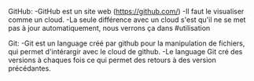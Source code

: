 GitHub:
    -GitHub est un site web (https://github.com/) 
    -Il faut le visualiser comme un cloud.
    -La seule différence avec un cloud s'est qu'il ne se met pas à jour automatiquement, nous verrons ça dans #utilisation

Git:
    -Git est un language créé par github pour la manipulation de fichiers, qui permet d'intérargir avec le cloud de github.
    -Le language Git cré des versions à chaques fois ce qui permet des retours à des version précédantes.

